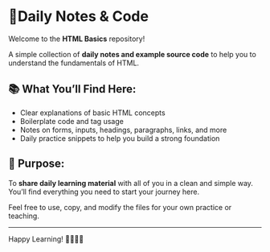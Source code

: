 # 📝Daily Notes & Code

Welcome to the **HTML Basics** repository!

A simple collection of **daily notes and example source code** to help you to understand the fundamentals of HTML.

## 📚 What You’ll Find Here:

- Clear explanations of basic HTML concepts
- Boilerplate code and tag usage
- Notes on forms, inputs, headings, paragraphs, links, and more
- Daily practice snippets to help you build a strong foundation

## 🎯 Purpose:

To **share daily learning material** with all of you in a clean and simple way.  
You’ll find everything you need to start your journey here.

Feel free to use, copy, and modify the files for your own practice or teaching.

---

Happy Learning! 👨‍💻👩‍💻
